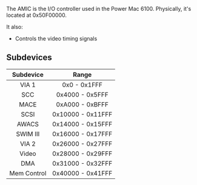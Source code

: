 The AMIC is the I/O controller used in the Power Mac 6100. Physically, it's located at 0x50F00000.

It also:

* Controls the video timing signals

## Subdevices

| Subdevice      | Range                |
|:--------------:|:--------------------:|
| VIA 1          | 0x0 - 0x1FFF         |
| SCC            | 0x4000 - 0x5FFF      |
| MACE           | 0xA000 - 0xBFFF      |
| SCSI           | 0x10000 - 0x11FFF    |
| AWACS          | 0x14000 - 0x15FFF    |
| SWIM III       | 0x16000 - 0x17FFF    |
| VIA 2          | 0x26000 - 0x27FFF    |
| Video          | 0x28000 - 0x29FFF    |
| DMA            | 0x31000 - 0x32FFF    |
| Mem Control    | 0x40000 - 0x41FFF    |